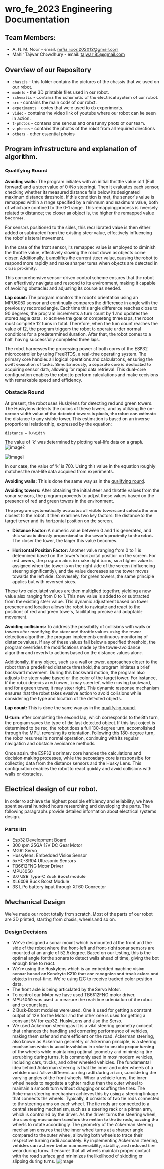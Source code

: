# wro_fe_2023 Engineering Documentation 
## Team Members:
* A. N. M. Noor - email: nafis.noor.202012@gmail.com
* Mahir Tajwar Chowdhury - email: tajwar185@gmail.com


## Overview of our Repository
 * `chassis` - this folder contains the pictures of the chassis that we used on our robot.  
 * `models` - the 3D printable files used in our robot.
 * `schematic` - contains the schematic of the electrical system of our robot.
 * `src` - contains the main code of our robot.
 * `experiments` - codes that were used to do experiments.
 * `video` - contains the video link of youtube where our robot can be seen in action.
 * `t-photos` - contains one serious and one funny photo of our team.
 * `v-photos` - contains the photos of the robot from all required directions
 * `others` - other essential photos

## Program infrastructure and explanation of algorithm.

### Qualifying Round
**Avoiding walls:**
The program initiates with an initial throttle value of 1 (Full forward) and a steer value of 0 (No steering). Then it evaluates each sensor, checking whether its measured distance falls below its designated maximum distance threshold. If this condition is met, the sensor's value is remapped within a range specified by a minimum and maximum value, both of which are confined to the 0-1 range. This remapping process is inversely related to distance; the closer an object is, the higher the remapped value becomes.

For sensors positioned to the sides, this recalibrated value is then either added or subtracted from the existing steer value, effectively influencing the robot's lateral movement.

In the case of the front sensor, its remapped value is employed to diminish the throttle value, effectively slowing the robot down as objects come closer. Additionally, it amplifies the current steer value, causing the robot to respond more rapidly and make sharper turns when objects are detected in close proximity.

This comprehensive sensor-driven control scheme ensures that the robot can effectively navigate and respond to its environment, making it capable of avoiding obstacles and adjusting its course as needed.

**Lap count:**
The program monitors the robot's orientation using an MPU6050 sensor and continually compares the difference in angle with the previously recorded angle. Each time this angle difference reaches close to 90 degrees, the program increments a turn count by 1 and updates the stored angle data. To achieve the goal of completing three laps, the robot must complete 12 turns in total.
Therefore, when the turn count reaches the value of 12, the program triggers the robot to operate under normal conditions for a predetermined duration. After that, the robot comes to a halt, having successfully completed three laps.

The robot harnesses the processing power of both cores of the ESP32 microcontroller by using FreeRTOS, a real-time operating system. The primary core handles all logical operations and calculations, ensuring the swift execution of tasks. Simultaneously, a separate core is dedicated to acquiring sensor data, allowing for rapid data retrieval. This dual-core configuration enables the robot to perform calculations and make decisions with remarkable speed and efficiency.

### Obstacle Round
At present, the robot uses Huskylens for detecting red and green towers. The Huskylens detects the colors of these towers, and by utilizing the on-screen width value of the detected towers in pixels, the robot can estimate the distance to any visible tower. This estimation is based on an inverse proportional relationship, expressed by the equation:

    distance = k/width

The value of ‘k’ was determined by plotting real-life data on a graph.
![image2](https://github.com/Ahnaf-nub/mechaScratch404/assets/113457396/7d809797-6328-407e-8d0b-78056a3f27bc)

![image1](https://github.com/Ahnaf-nub/mechaScratch404/assets/113457396/a610fac6-2fe3-497f-8b9a-5d9c1365b6a8)

In our case, the value of ‘k’ is 700. Using this value in the equation roughly matches the real-life data acquired from experiments.


**Avoiding walls:**
This is done the same way as in the [qualifying round](https://github.com/Ahnaf-nub/mechaScratch404#qualifying-round).

**Avoiding towers:**
After obtaining the initial steer and throttle values from the sonar sensors, the program proceeds to adjust these values based on the presence of red and green towers in the environment.

The program systematically evaluates all visible towers and selects the one closest to the robot. It then examines two key factors: the distance to the target tower and its horizontal position on the screen.

* **Distance Factor:** A numeric value between 0 and 1 is generated, and this value is directly proportional to the tower's proximity to the robot. The closer the tower, the larger this value becomes.

* **Horizontal Position Factor:** Another value ranging from 0 to 1 is determined based on the tower's horizontal position on the screen. For red towers, the program aims to make right turns, so a higher value is assigned when the tower is on the right side of the screen (influencing steering significantly), and the value decreases as the tower moves towards the left side. Conversely, for green towers, the same principle applies but with reversed sides.

These two calculated values are then multiplied together, yielding a new value also ranging from 0 to 1. This new value is added to or subtracted from the existing steer value. This dynamic adjustment based on tower presence and location allows the robot to navigate and react to the positions of red and green towers, facilitating precise and adaptable movement.


**Avoiding collisions:**
To address the possibility of collisions with walls or towers after modifying the steer and throttle values using the tower detection algorithm, the program implements continuous monitoring of distance values. If any of these values fall below a specified threshold, the program overrides the modifications made by the tower-avoidance algorithm and reverts to actions based on the distance values alone.

Additionally, if any object, such as a wall or tower, approaches closer to the robot than a predefined distance threshold, the program initiates a brief backward movement. During this backward motion, the program also adjusts the steer value based on the color of the target tower. For instance, if the robot detects a red tower, it may steer left while moving backward, and for a green tower, it may steer right. This dynamic response mechanism ensures that the robot takes evasive action to avoid collisions while considering the type and location of the detected objects.


**Lap count:**
This is done the same way as in the [qualifying round](https://github.com/Ahnaf-nub/mechaScratch404#qualifying-round).

**U-turn:**
After completing the second lap, which corresponds to the 8th turn, the program saves the type of the last detected object. If this last object is determined to be red, the robot does a full 180-degree turn, accomplished through the MPU, reversing its orientation. Following this 180-degree turn, the robot resumes its normal operation, continuing with its regular navigation and obstacle avoidance methods.

Once again, the ESP32's primary core handles the calculations and decision-making processes, while the secondary core is responsible for collecting data from the distance sensors and the Husky Lens. This configuration enables the robot to react quickly and avoid collisions with walls or obstacles.

## Electrical design of our robot.
In order to achieve the highest possible efficiency and reliability, we have spent several hundred hours researching and developing the parts. The following paragraphs provide detailed information about electrical systems design.

### Parts list
* Esp32 Development Board
* 300 rpm 25GA 12V DC Gear Motor
* MG91 Servo
* Huskylens: Embedded Vision Sensor
* 5xHC-SR04 Ultrasonic Sensors
* TB6612FNG Motor Driver
* MPU6050
* 3.0 USB Type-C Buck Boost module
* XL6009 Buck Boost Module
* 3S LiPo battery input through XT60 Connector

## Mechanical Design
We've made our robot totally from scratch. Most of the parts of our robot are 3D printed, starting from chasis, wheels and so on.

### Design Decisions
* We've designed a sonar mount which is mounted at the front and the side of the robot where the front-left and front-right sonar sensors are mounted at an angle of 52.5 degree. Based on our testing, this is the optimal angle for the sonars to detect walls ahead of time, giving the bot enough time to react.
* We're using the Huskylens which is an embedded machine vision sensor based on Kendryte K210 that can recognize and track colors and objects in real-time. We're using I2C to receive tracked color position data.
* The front axle is being articulated by the Servo Motor.
* To control our Motor we have used TB6612FNG motor driver.
* MPU6050 was used to measure the real-time orientation of the robot and to count laps.
* 2 Buck-Boost modules were used. One is used for getting a constant output of 12V for the Motor and the other one is used for getting a constant 5V for esp32, HuskyLens and also the Servo.
* We used Ackerman steering as it is a vital steering geometry concept that enhances the handling and cornering performance of vehicles, making them safer and more efficient on the road. Ackerman steering, also known as Ackerman geometry or Ackerman principle, is a steering mechanism which is used in vehicles in order to enable proper turning of the wheels while maintaining optimal geometry and minimizing tire scrubbing during turns. It is commonly used in most modern vehicles, including cars, trucks, and other wheeled vehicles.
The fundamental idea behind Ackerman steering is that the inner and outer wheels of a vehicle must follow different turning radii during a turn, considering the varying angles of the front wheels. When a vehicle turns, the inner wheel needs to negotiate a tighter radius than the outer wheel to maintain a smooth turn without dragging or scuffing the tires. The Ackerman steering mechanism achieves this by using a steering linkage that connects the wheels. Typically, it consists of two tie rods connected to the steering arms on each wheel. The tie rods are connected to a central steering mechanism, such as a steering rack or a pitman arm, which is controlled by the driver. As the driver turns the steering wheel, the steering mechanism transfers the motion to the tie rods, causing the wheels to rotate accordingly. The geometry of the Ackerman steering mechanism ensures that the inner wheel turns at a sharper angle compared to the outer wheel, allowing both wheels to trace their respective turning radii accurately. By implementing Ackerman steering, vehicles can achieve better maneuverability, stability, and reduced tire wear during turns. It ensures that all wheels maintain proper contact with the road surface and minimizes the likelihood of skidding or slipping during turns.
![image](https://github.com/Ahnaf-nub/Mecha-404/assets/76505613/5aab9af5-65b7-4ce1-a794-1a9a6564b4d6)

